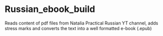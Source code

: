 # Russian_ebook_build
Reads content of pdf files from Natalia Practical Russian YT channel, adds stress marks and converts the text into a well formatted e-book (.epub)
